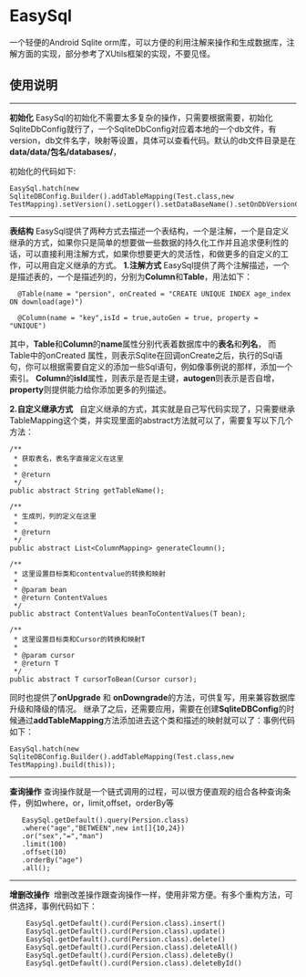 # **EasySql**
一个轻便的Android Sqlite orm库，可以方便的利用注解来操作和生成数据库，注解方面的实现，部分参考了XUtils框架的实现，不要见怪。

**使用说明**
--------


----------


**初始化**
EasySql的初始化不需要太多复杂的操作，只需要根据需要，初始化SqliteDbConfig就行了，一个SqliteDbConfig对应着本地的一个db文件，有version，db文件名字，映射等设置，具体可以查看代码。默认的db文件目录是在
**data/data/包名/databases/**，

初始化的代码如下:

    EasySql.hatch(new SqliteDBConfig.Builder().addTableMapping(Test.class,new TestMapping).setVersion().setLogger().setDataBaseName().setOnDbVersionChangeListener().build(this));


----------


**表结构**
    EasySql提供了两种方式去描述一个表结构，一个是注解，一个是自定义继承的方式，如果你只是简单的想要做一些数据的持久化工作并且追求便利性的话，可以直接利用注解方式，如果你想要更大的灵活性，和做更多的自定义的工作，可以用自定义继承的方式。
**1.注解方式**
     EasySql提供了两个注解描述，一个是描述表的，一个是描述列的，分别为**Column**和**Table**，用法如下：
   

      @Table(name = "persion", onCreated = "CREATE UNIQUE INDEX age_index ON download(age)")
      
      @Column(name = "key",isId = true,autoGen = true, property = "UNIQUE")
其中，**Table**和**Column**的**name**属性分别代表着数据库中的**表名**和**列名**，
而Table中的onCreated 属性，则表示Sqlite在回调onCreate之后，执行的Sql语句，你可以根据需要自定义的添加一些Sql语句，例如像事例说的那样，添加一个索引。
**Column**的**isId**属性，则表示是否是主键，**autogen**则表示是否自增，**property**则提供能力给你添加更多的列描述。

**2.自定义继承方式**
   自定义继承的方式，其实就是自己写代码实现了，只需要继承TableMapping这个类，并实现里面的abstract方法就可以了，需要复写以下几个方法：

    /**
     * 获取表名，表名字直接定义在这里
     *
     * @return
     */
    public abstract String getTableName();
    
    /**
     * 生成列，列的定义在这里
     *
     * @return
     */
    public abstract List<ColumnMapping> generateCloumn();
    
    /**
     * 这里设置目标类和contentvalue的转换和映射
     *
     * @param bean
     * @return ContentValues
     */
    public abstract ContentValues beanToContentValues(T bean);
    
    /**
     * 这里设置目标类和Cursor的转换和映射T
     *
     * @param cursor
     * @return T
     */
    public abstract T cursorToBean(Cursor cursor);

同时也提供了**onUpgrade** 和 **onDowngrade**的方法，可供复写，用来兼容数据库升级和降级的情况。
继承了之后，还需要应用，需要在创建**SqliteDBConfig**的时候通过**addTableMapping**方法添加进去这个类和描述的映射就可以了：事例代码如下：

    EasySql.hatch(new SqliteDBConfig.Builder().addTableMapping(Test.class,new TestMapping).build(this));
   


----------

**查询操作**
查询操作就是一个链式调用的过程，可以很方便直观的组合各种查询条件，例如where，or，limit,offset，orderBy等

       EasySql.getDefault().query(Persion.class)
       .where("age","BETWEEN",new int[]{10,24})
       .or("sex","=","man")
       .limit(100)
       .offset(10)
       .orderBy("age")
       .all();
    


----------
**增删改操作**
  增删改差操作跟查询操作一样，使用非常方便。有多个重构方法，可供选择，事例代码如下：
   

        EasySql.getDefault().curd(Persion.class).insert()
        EasySql.getDefault().curd(Persion.class).update()
        EasySql.getDefault().curd(Persion.class).delete()
        EasySql.getDefault().curd(Persion.class).deleteAll()
        EasySql.getDefault().curd(Persion.class).deleteBy()
        EasySql.getDefault().curd(Persion.class).deleteById()
